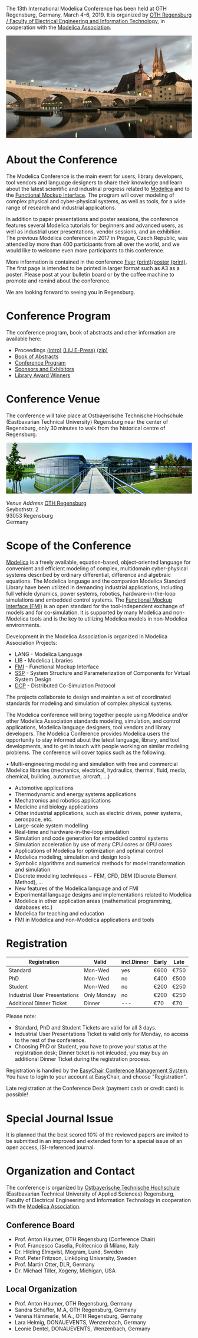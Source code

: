 The 13th International Modelica Conference has been held at OTH Regensburg, Germany, March 4–6, 2019. It is organized by [OTH Regensburg / Faculty of Electrical Engineering and Information Technology](https://www.oth-regensburg.de/en/faculties/electrical-engineering-and-information-technology.html), in cooperation with the [Modelica Association](https://modelica.org).

![Regensburg](images/regensburg.jpg)

# About the Conference

The Modelica Conference is the main event for users, library developers, tool vendors and language designers to share their knowledge and learn about the latest scientific and industrial progress related to [Modelica](https://modelica.org/) and to the [Functional Mockup Interface](https://fmi-standard.org/). The program will cover modeling of complex physical and cyber-physical systems, as well as tools, for a wide range of research and industrial applications.

In addition to paper presentations and poster sessions, the conference features several Modelica tutorials for beginners and advanced users, as well as industrial user presentations, vendor sessions, and an exhibition. The previous Modelica conference in 2017 in Prague, Czech Republic, was attended by more than 400 participants from all over the world, and we would like to welcome even more participants to this conference.

More information is contained in the conference [flyer](files/Modelica_Flyer_A4_online.pdf) [(print)](files/Modelica_Flyer_A4_print.pdf)/[poster](files/Modelica_Poster_online.pdf) [(print)](files/Modelica_Poster_print.pdf). The first page is intended to be printed in larger format such as A3 as a poster. Please post at your bulletin board or by the coffee machine to promote and remind about the conference.

We are looking forward to seeing you in Regensburg.

# Conference Program

The conference program, book of abstracts and other information are available here:

* Proceedings [(intro)](proceedings/html/index.html) [(LiU E-Press)](http://www.ep.liu.se/ecp/contents.asp?issue=157) [(zip)](https://github.com/modelica/ModelicaConference2019/releases/download/USB/Modelica2019Proceedings.zip)
* [Book of Abstracts](proceedings/html/Modelica2019BookOfAbstracts.pdf)
* [Conference Program](proceedings/html/Modelica2019Program.pdf)
* [Sponsors and Exhibitors](proceedings/html/exhibitors.md)
* [Library Award Winners](award.md)

# Conference Venue

The conference will take place at Ostbayerische Technische Hochschule (Eastbavarian Technical University) Regensburg near the center of Regensburg, only 30 minutes to walk from the historical centre of Regensburg.

![Venue](images/venue.jpg)

_Venue Address_
[OTH Regensburg](https://www.oth-regensburg.de/en.html)<br />
Seybothstr. 2<br />
93053 Regensburg<br />
Germany

# Scope of the Conference

[Modelica](https://modelica.org/) is a freely available, equation-based, object-oriented language for convenient and efficient modeling of complex, multidomain cyber-physical systems described by ordinary differential, difference and algebraic equations.  The Modelica language and the companion Modelica Standard Library have been utilized in demanding industrial applications, including full vehicle dynamics, power systems, robotics, hardware-in-the-loop simulations and embedded control systems. The [Functional Mockup Interface (FMI)](https://fmi-standard.org/) is an open standard for the tool-independent exchange of models and for co-simulation. It is supported by many Modelica and non-Modelica tools and is the key to utilizing Modelica models in non-Modelica environments.

Development in the Modelica Association is organized in Modelica Association Projects:


* LANG - Modelica Language
* LIB - Modelica Libraries
* [FMI](https://fmi-standard.org) - Functional Mockup Interface
* [SSP](https://ssp-standard.org) - System Structure and Parameterization of Components for Virtual System Design
* [DCP](https://dcp-standard.org) - Distributed Co-Simulation Protocol

The projects collaborate to design and maintan a set of coordinated standards for modeling and simulation of complex physical systems.

The Modelica conference will bring together people using Modelica and/or other Modelica Association standards modeling, simulation, and control applications, Modelica language designers, tool vendors and library developers. The Modelica Conference provides Modelica users the opportunity to stay informed about the latest language, library, and tool developments, and to get in touch with people working on similar modeling problems. The conference will cover topics such as the following:

• Multi-engineering modeling and simulation with free and commercial Modelica libraries (mechanics, electrical, hydraulics, thermal, fluid, media, chemical, building, automotive, aircraft, ...)

* Automotive applications
* Thermodynamic and energy systems applications
* Mechatronics and robotics applications
* Medicine and biology applications
* Other industrial applications, such as electric drives, power systems, aerospace, etc.
* Large-scale system modelling
* Real-time and hardware-in-the-loop simulation
* Simulation and code generation for embedded control systems
* Simulation acceleration by use of many CPU cores or GPU cores
* Applications of Modelica for optimization and optimal control
* Modelica modeling, simulation and design tools
* Symbolic algorithms and numerical methods for model transformation and simulation
* Discrete modeling techniques − FEM, CFD, DEM (Discrete Element Method), ...
* New features of the Modelica language and of FMI
* Experimental language designs and implementations related to Modelica
* Modelica in other application areas (mathematical programming, databases etc.)
* Modelica for teaching and education
* FMI in Modelica and non-Modelica applications and tools

# Registration


Registration | Valid | incl.Dinner | Early | Late
--- | --- | --- | --- | ---
Standard | Mon-Wed | yes | €600 | €750
PhD | Mon-Wed | no | €400 | €500
Student | Mon-Wed | no | €200 | €250
Industrial User Presentations | Only Monday | no | €200 | €250
Additional Dinner Ticket | Dinner | --- | €70 | €70

Please note:

* Standard, PhD and Student Tickets are valid for all 3 days.
* Industrial User Presentations Ticket is valid only for Monday, no access to the rest of the conference.
* Choosing PhD or Student, you have to prove your status at the registration desk;
Dinner ticket is not inlcuded, you may buy an additional Dinner Ticket during the registration process.

Registration is handled by the [EasyChair Conference Management System](https://www.easychair.org/conferences/?conf=modelica2019).
You have to login to your account at EasyChair, and choose "Registration".

Late registration at the Conference Desk (payment cash or credit card) is possible!

# Special Journal Issue

It is planned that the best scored 10% of the reviewed papers are invited to be submitted in an improved and extended form for a special issue of an open access, ISI-referenced journal.

# Organization and Contact

The conference is organized by [Ostbayerische Technische Hochschule](https://www.oth-regensburg.de/en.html) (Eastbavarian Technical University of Applied Sciences) Regensburg, Faculty of Electrical Engineering and Information Technology in cooperation with the [Modelica Association](https://modelica.org).


## Conference Board

* Prof. Anton Haumer, OTH Regensburg (Conference Chair)
* Prof. Francesco Casella, Politecnico di Milano, Italy
* Dr. Hilding Elmqvist, Mogram, Lund, Sweden
* Prof. Peter Fritzson, Linköping University, Sweden
* Prof. Martin Otter, DLR, Germany
* Dr. Michael Tiller, Xogeny, Michigan, USA

## Local Organization
* Prof. Anton Haumer, OTH Regensburg, Germany
* Sandra Schäffer, M.A, OTH Regensburg, Germany
* Verena Hämmerle, M.A., OTH Regensburg, Germany
* Lara Helmig, DONAUEVENTS, Wenzenbach, Germany
* Leonie Dentel, DONAUEVENTS, Wenzenbach, Germany
